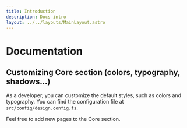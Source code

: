 ```yaml
---
title: Introduction
description: Docs intro
layout: ../../layouts/MainLayout.astro
---
```


# Documentation

## Customizing Core section (colors, typography, shadows...)

As a developer, you can customize the default styles, such as colors and typography. You can find the configuration file at `src/config/design.config.ts`.

Feel free to add new pages to the Core section.